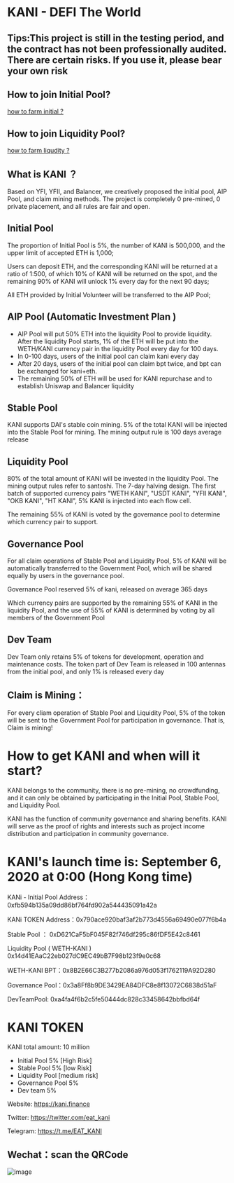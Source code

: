# KANI - DEFI The World

## Tips:This project is still in the testing period, and the contract has not been professionally audited. There are certain risks. If you use it, please bear your own risk

## How to join Initial Pool?

[how to farm initial ?](https://github.com/kani-fi/docs/blob/master/how%20to%20farm%20initial.md)

## How to join Liquidity Pool?

[how to farm liqudity ? ](https://github.com/kani-fi/docs/blob/master/how%20to%20farm%20liqudity.md)


## What is KANI ？

Based on YFI, YFII, and Balancer, we creatively proposed the initial pool, AIP Pool, and claim mining methods. The project is completely 0 pre-mined, 0 private placement, and all rules are fair and open.

## Initial Pool 

The proportion of Initial Pool is 5%, the number of KANI is 500,000, and the upper limit of accepted ETH is 1,000;

Users can deposit ETH, and the corresponding KANI will be returned at a ratio of 1:500, of which 10% of KANI will be returned on the spot, and the remaining 90% of KANI will unlock 1% every day for the next 90 days;

All ETH provided by Initial Volunteer will be transferred to the AIP Pool;

## AIP Pool (Automatic Investment Plan )

- AIP Pool will put 50% ETH into the liquidity Pool to provide liquidity. After the liquidity Pool starts, 1% of the ETH will be put into the WETH/KANI currency pair in the liquidity Pool every day for 100 days.
 - In 0-100 days, users of the initial pool can claim kani every day
 - After 20 days, users of the initial pool can claim bpt twice, and bpt can be exchanged for kani+eth.
 - The remaining 50% of ETH will be used for KANI repurchase and to establish Uniswap and Balancer liquidity
## Stable Pool 

KANI supports DAI's stable coin mining. 5% of the total KANI will be injected into the Stable Pool for mining. The mining output rule is 100 days average release

## Liquidity Pool 

80% of the total amount of KANI will be invested in the liquidity Pool. The mining output rules refer to santoshi. The 7-day halving design. The first batch of supported currency pairs "WETH KANI", "USDT KANI", "YFII KANI", "OKB KANI", "HT KANI", 5% KANI is injected into each flow cell.

The remaining 55% of KANI is voted by the governance pool to determine which currency pair to support.

## Governance  Pool 

For all claim operations of Stable Pool and Liquidity Pool, 5% of KANI will be automatically transferred to the Government Pool, which will be shared equally by users in the governance pool.

Governance Pool reserved 5% of kani, released on average 365 days

Which currency pairs are supported by the remaining 55% of KANI in the liquidity Pool, and the use of 55% of KANI is determined by voting by all members of the Government Pool
    
## Dev Team

Dev Team only retains 5% of tokens for development, operation and maintenance costs. The token part of Dev Team is released in 100 antennas from the initial pool, and only 1% is released every day

## Claim is Mining：

For every cliam operation of Stable Pool and Liquidity Pool, 5% of the token will be sent to the Government Pool for participation in governance. That is, Claim is mining!


# How to get KANI and when will it start?

KANI belongs to the community, there is no pre-mining, no crowdfunding, and it can only be obtained by participating in the Initial Pool, Stable Pool, and Liquidity Pool.

KANI has the function of community governance and sharing benefits. KANI will serve as the proof of rights and interests such as project income distribution and participation in community governance.

# KANI's launch time is: September 6, 2020 at 0:00 (Hong Kong time)

KANi - Initial Pool Address：0xfb594b135a09dd86bf764fd902a544435091a42a

KANi TOKEN Address：0x790ace920baf3af2b773d4556a69490e077f6b4a

Stable Pool ： 0xD621CaF5bF045F82f746df295c86fDF5E42c8461 

Liquidity Pool  ( WETH-KANI ) 0x14d41EAaC22eb027dC9EC49bB7F98b123f9e0c68

WETH-KANI BPT：0x8B2E66C3B277b2086a976d053f1762119A92D280

Governance  Pool：0x3a8Ff8b9DE3429EA84DFC8e8f13072C6838d51aF

DevTeamPool:
0xa4fa4f6b2c5fe50444dc828c33458642bbfbd64f


# KANI TOKEN

 KANI total amount: 10 million 
- Initial Pool   5%  [High Risk]
- Stable Pool  5% [low Risk]
- Liquidity Pool   [medium risk]
- Governance  Pool 5%
- Dev team  5%

Website: https://kani.finance

Twitter: https://twitter.com/eat_kani

Telegram: https://t.me/EAT_KANI


## Wechat：scan the QRCode

![image](https://s1.ax1x.com/2020/09/16/w2F78O.jpg)
